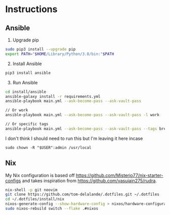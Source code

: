 
# Instructions

## Ansible

1. Upgrade pip
```sh
sudo pip3 install --upgrade pip
export PATH="$HOME/Library/Python/3.8/bin:"$PATH
```

2. Install Ansible
```sh
pip3 install ansible
```

3. Run Ansible
```sh
cd install/ansible
ansible-galaxy install -r requirements.yml
ansible-playbook main.yml --ask-become-pass --ask-vault-pass

// Or work
ansible-playbook main.yml --ask-become-pass --ask-vault-pass -l work

// Or specific tags
ansible-playbook main.yml --ask-become-pass --ask-vault-pass --tags brew nvim ssh dotfiles osx
```

I don't think I should need to run this but I'm leaving it here incase
```
sudo chown -R "$USER":admin /usr/local
```

## Nix

My Nix configuration is based off https://github.com/Misterio77/nix-starter-configs and takes inspiration from https://github.com/vasujain275/rudra.

```sh
nix-shell -p git neovim
git clone https://github.com/tom-delalande/.dotfiles.git ~/.dotfiles
cd ~/.dotfiles/install/nix
nixos-generate-config --show-hardware-config > nixos/hardware-configuration.nix
sudo nixos-rebuild switch --flake .#nixos
```
